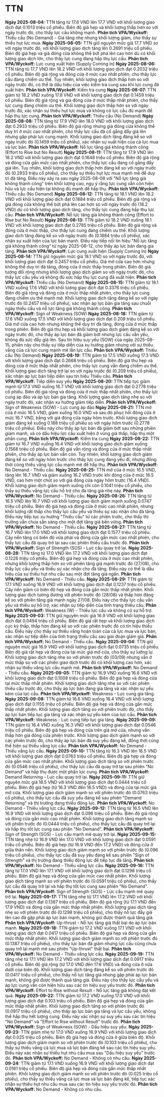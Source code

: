 # TTN

**Ngày 2025-08-04:** TTN tăng từ 17.6 VND lên 17.7 VND với khối lượng giao dịch đạt 0.1013 triệu cổ phiếu. Biên độ giá hẹp và khối lượng thấp hơn so với ngày trước đó, cho thấy lực cầu không mạnh. **Phân tích VPA/Wyckoff:** Thiếu cầu (No Demand) - Giá tăng nhẹ nhưng khối lượng giảm, cho thấy sự thiếu hụt lực mua.
**Ngày 2025-08-05:** TTN giữ nguyên mức giá 17.7 VND so với ngày trước đó, với khối lượng giao dịch tăng lên 0.2691 triệu cổ phiếu. Biên độ giá hẹp và giá đóng cửa không thể bứt phá lên cao hơn dù có khối lượng giao dịch lớn, cho thấy lực cung đang hấp thụ lực cầu. **Phân tích VPA/Wyckoff:** Lực cung xuất hiện (Supply Coming In)
**Ngày 2025-08-06:** TTN tăng từ 17.7 VND lên 18.2 VND với khối lượng giao dịch đạt 0.2032 triệu cổ phiếu. Biên độ giá rộng và đóng cửa ở mức cao nhất phiên, cho thấy lực cầu đang chiếm ưu thế. Tuy nhiên, khối lượng giao dịch thấp hơn so với ngày trước đó, có thể là dấu hiệu của việc kiểm tra cung sau khi lực cung đã xuất hiện. **Phân tích VPA/Wyckoff:** Kiểm tra cung
**Ngày 2025-08-07:** TTN giảm từ 18.2 VND xuống 17.8 VND với khối lượng giao dịch đạt 0.1459 triệu cổ phiếu. Biên độ giá rộng và giá đóng cửa ở mức thấp nhất phiên, cho thấy lực cung đang chiếm ưu thế. Khối lượng giao dịch thấp hơn so với ngày trước đó, xác nhận sự thiếu hụt lực mua và không có lực cầu đủ mạnh để hấp thụ lực cung. **Phân tích VPA/Wyckoff:** Thiếu cầu (No Demand)
**Ngày 2025-08-08:** TTN tăng từ 17.9 VND lên 18.0 VND với khối lượng giao dịch đạt 0.2933 triệu cổ phiếu. Biên độ giá rộng nhưng giá đóng cửa không thể duy trì ở mức cao nhất phiên, cho thấy lực cầu đã cố gắng đẩy giá lên nhưng gặp phải lực cung mạnh. Khối lượng giao dịch tăng đáng kể so với ngày trước đó (0.1459 triệu cổ phiếu), xác nhận sự xuất hiện của cả lực mua và lực bán. **Phân tích VPA/Wyckoff:** Nỗ lực tăng giá không thành công (Effort to Rise but No Result)
**Ngày 2025-08-11:** TTN tăng từ 17.9 VND lên 18.2 VND với khối lượng giao dịch đạt 0.1648 triệu cổ phiếu. Biên độ giá rộng và đóng cửa gần mức cao nhất phiên, cho thấy lực cầu đang cố gắng đẩy giá lên. Tuy nhiên, khối lượng giao dịch thấp hơn đáng kể so với ngày trước đó (0.2933 triệu cổ phiếu), cho thấy sự thiếu hụt lực mua mạnh mẽ để duy trì đà tăng. Điều này xảy ra sau ngày 2025-08-08 với "Nỗ lực tăng giá không thành công" trên khối lượng cao, ngụ ý rằng lực cung vẫn còn hiện hữu và lực cầu hiện tại không đủ mạnh để hấp thụ. **Phân tích VPA/Wyckoff:** Thiếu cầu (No Demand)
**Ngày 2025-08-12:** TTN tăng từ 18.1 VND lên 18.2 VND với khối lượng giao dịch đạt 0.1884 triệu cổ phiếu. Biên độ giá rộng và giá đóng cửa không thể bứt phá lên cao hơn so với ngày trước đó (18.2 VND) dù có khối lượng giao dịch tăng, cho thấy lực cung đang hấp thụ lực cầu. **Phân tích VPA/Wyckoff:** Nỗ lực tăng giá không thành công (Effort to Rise but No Result)
**Ngày 2025-08-13:** TTN giảm từ 18.2 VND xuống 18.1 VND với khối lượng giao dịch đạt 0.2785 triệu cổ phiếu. Biên độ giá rộng và đóng cửa ở mức thấp, cho thấy lực cung đang chiếm ưu thế. Khối lượng giao dịch tăng đáng kể so với ngày trước đó (0.1884 triệu cổ phiếu), xác nhận sự xuất hiện của lực bán mạnh. Điều này tiếp nối tín hiệu "Nỗ lực tăng giá không thành công" từ ngày 2025-08-12, cho thấy áp lực bán đang gia tăng. **Phân tích VPA/Wyckoff:** Lực cung xuất hiện (Supply Coming In)
**Ngày 2025-08-14:** TTN giữ nguyên mức giá 18.1 VND so với ngày trước đó, với khối lượng giao dịch đạt 0.2457 triệu cổ phiếu. Giá mở cửa cao hơn nhưng không thể duy trì đà tăng, đóng cửa ở mức thấp trong phiên. Biên độ giá tương đối rộng nhưng khối lượng giao dịch giảm so với ngày trước đó, cho thấy lực cầu yếu và không đủ sức hấp thụ lực cung đã xuất hiện. **Phân tích VPA/Wyckoff:** Thiếu cầu (No Demand)
**Ngày 2025-08-15:** TTN giảm từ 18.1 VND xuống 17.6 VND với khối lượng giao dịch đạt 0.3376 triệu cổ phiếu. Biên độ giá rộng và đóng cửa ở mức thấp nhất phiên, cho thấy lực cung đang chiếm ưu thế mạnh mẽ. Khối lượng giao dịch tăng đáng kể so với ngày trước đó (0.2457 triệu cổ phiếu), xác nhận áp lực bán gia tăng sau chuỗi ngày thiếu cầu và nỗ lực tăng giá không thành công. **Phân tích VPA/Wyckoff:** Sign of Weakness (SOW)
**Ngày 2025-08-18:** TTN giảm từ 17.6 VND xuống 17.5 VND với khối lượng giao dịch đạt 0.209 triệu cổ phiếu. Giá mở cửa cao hơn nhưng không thể duy trì đà tăng, đóng cửa ở mức thấp trong phiên. Biên độ giá thu hẹp và khối lượng giao dịch giảm đáng kể so với ngày trước đó, cho thấy áp lực bán đã giảm bớt nhưng lực cầu vẫn yếu, không đủ sức đẩy giá lên. Sau tín hiệu suy yếu (SOW) của ngày 2025-08-15, phiên này cho thấy sự tiếp diễn của xu hướng giảm nhưng với sự thiếu vắng của cả lực cung mạnh mẽ lẫn lực cầu. **Phân tích VPA/Wyckoff:** Thiếu cầu (No Demand)
**Ngày 2025-08-19:** TTN giảm từ 17.5 VND xuống 17.3 VND với khối lượng giao dịch đạt 0.2668 triệu cổ phiếu. Biên độ giá thu hẹp và đóng cửa ở mức thấp nhất phiên, cho thấy lực cung vẫn đang chiếm ưu thế. Khối lượng giao dịch tăng trở lại so với ngày trước đó (0.209 triệu cổ phiếu), xác nhận áp lực bán tiếp diễn sau tín hiệu Thiếu cầu. **Phân tích VPA/Wyckoff:** Tiếp diễn suy yếu
**Ngày 2025-08-20:** TTN tiếp tục giảm mạnh từ 17.3 VND xuống 16.7 VND với khối lượng giao dịch đạt 0.2778 triệu cổ phiếu. Biên độ giá rộng và đóng cửa ở mức thấp nhất phiên, cho thấy lực cung áp đảo và áp lực bán gia tăng. Khối lượng giao dịch tăng nhẹ so với ngày trước đó, xác nhận xu hướng giảm tiếp diễn. **Phân tích VPA/Wyckoff:** Sign of Weakness (SOW) - Lực cung áp đảo
**Ngày 2025-08-21:** TTN mở cửa ở mức 16.5 VND, giảm xuống 16.0 VND và sau đó phục hồi đóng cửa ở mức 16.7 VND, bằng với giá đóng cửa ngày hôm trước. Khối lượng giao dịch giảm đáng kể xuống 0.188 triệu cổ phiếu so với ngày hôm trước (0.2778 triệu cổ phiếu). Điều này cho thấy áp lực bán đã giảm bớt sau những phiên giảm mạnh, và có dấu hiệu lực cầu xuất hiện ở vùng giá thấp, hấp thụ một phần cung. **Phân tích VPA/Wyckoff:** Kiểm tra cung
**Ngày 2025-08-22:** TTN giảm từ 16.7 VND xuống 16.4 VND với khối lượng giao dịch giảm xuống 0.1568 triệu cổ phiếu. Biên độ giá vẫn rộng và đóng cửa ở mức thấp nhất phiên, cho thấy áp lực bán vẫn còn. Tuy nhiên, khối lượng giao dịch giảm đáng kể so với ngày hôm trước cho thấy lực cung đang yếu đi, nhưng đồng thời cũng thiếu vắng lực cầu mạnh mẽ để hấp thụ. **Phân tích VPA/Wyckoff:** No Demand - Thiếu cầu.
**Ngày 2025-08-25:** TTN mở cửa ở mức 16.5 VND, tăng lên 16.7 VND và giảm xuống 16.2 VND trước khi đóng cửa ở mức 16.5 VND, cao hơn một chút so với giá đóng cửa ngày hôm trước (16.4 VND). Khối lượng giao dịch giảm mạnh xuống chỉ còn 0.1041 triệu cổ phiếu, cho thấy sự thiếu vắng lực cầu hỗ trợ cho đà tăng giá nhẹ này. **Phân tích VPA/Wyckoff:** No Demand - Thiếu cầu.
**Ngày 2025-08-26:** TTN tăng từ 16.5 VND lên 16.7 VND với khối lượng giao dịch giảm mạnh xuống 0.0747 triệu cổ phiếu. Biên độ giá hẹp và đóng cửa ở mức cao nhất phiên, nhưng khối lượng rất thấp cho thấy lực cầu yếu và thiếu sự xác nhận cho đà tăng. Điều này tiếp tục xu hướng "Thiếu cầu" từ các phiên trước, cho thấy thị trường vẫn chưa sẵn sàng cho một đợt tăng giá bền vững. **Phân tích VPA/Wyckoff:** No Demand - Thiếu cầu.
**Ngày 2025-08-27:** TTN tăng từ 16.7 VND lên 17.0 VND với khối lượng giao dịch đạt 0.1577 triệu cổ phiếu. Cây nến tăng có biên độ vừa phải và đóng cửa gần mức cao nhất phiên, cho thấy lực cầu đã quay trở lại sau các phiên thiếu cầu trước đó. **Phân tích VPA/Wyckoff:** Sign of Strength (SOS) - Lực cầu quay trở lại.
**Ngày 2025-08-28:** TTN tăng từ 17.0 VND lên 17.2 VND với khối lượng giao dịch đạt 0.1226 triệu cổ phiếu. Biên độ giá hẹp và đóng cửa ở mức cao nhất phiên, nhưng khối lượng thấp hơn so với phiên tăng giá mạnh trước đó (27/08), cho thấy lực cầu yếu và thiếu sự xác nhận cho đà tăng. Điều này có thể là dấu hiệu của sự thiếu hụt nhu cầu sau một đợt tăng giá ngắn. **Phân tích VPA/Wyckoff:** No Demand - Thiếu cầu.
**Ngày 2025-08-29:** TTN giảm từ 17.1 VND xuống 16.9 VND với khối lượng giao dịch đạt 0.1237 triệu cổ phiếu. Cây nến giảm có biên độ hẹp và đóng cửa gần mức thấp nhất phiên. Khối lượng giao dịch tương đương với phiên trước đó (28/08) và thấp hơn đáng kể so với phiên tăng giá mạnh ngày 27/08. Điều này cho thấy lực cầu vẫn yếu và thiếu sự hỗ trợ, xác nhận sự tiếp diễn của tình trạng thiếu cầu. **Phân tích VPA/Wyckoff:** Weakness (W) - Thiếu lực cầu và không có sự hỗ trợ.
**Ngày 2025-09-03:** TTN giữ nguyên mức giá 16.9 VND với khối lượng giao dịch đạt 0.0494 triệu cổ phiếu. Biên độ giá rất hẹp và khối lượng giao dịch cực kỳ thấp, thấp hơn đáng kể so với các phiên trước đó có tín hiệu thiếu cầu. Điều này cho thấy sự thiếu vắng hoàn toàn của cả lực mua và lực bán, xác nhận sự tiếp diễn của tình trạng thiếu cầu sau giai đoạn giảm giá. **Phân tích VPA/Wyckoff:** No Demand - Thiếu cầu.
**Ngày 2025-09-04:** TTN giữ nguyên mức giá 16.9 VND với khối lượng giao dịch đạt 0.0735 triệu cổ phiếu. Biên độ giá rất hẹp và đóng cửa tại mức giá mở cửa, cho thấy sự lưỡng lự. Khối lượng giao dịch tăng nhẹ so với phiên trước đó (03/09) nhưng vẫn ở mức thấp so với các phiên giao dịch trước đó có khối lượng cao hơn, xác nhận sự thiếu vắng lực cầu mạnh mẽ. **Phân tích VPA/Wyckoff:** No Demand - Thiếu cầu.
**Ngày 2025-09-05:** TTN giảm từ 16.9 VND xuống 16.6 VND với khối lượng giao dịch đạt 0.1008 triệu cổ phiếu. Biên độ giá hẹp và đóng cửa tại mức thấp nhất phiên. Khối lượng giao dịch tăng nhẹ so với các phiên thiếu cầu trước đó, cho thấy áp lực bán đang gia tăng và xác nhận sự yếu kém của lực cầu. **Phân tích VPA/Wyckoff:** Weakness - Lực cung gia tăng.
**Ngày 2025-09-08:** TTN giảm từ 16.6 VND xuống 16.4 VND với khối lượng giao dịch đạt 0.1155 triệu cổ phiếu. Biên độ giá hẹp và đóng cửa gần mức thấp nhất phiên. Khối lượng giao dịch tăng so với phiên trước đó, cho thấy áp lực bán tiếp tục gia tăng và xác nhận sự yếu kém của lực cầu. **Phân tích VPA/Wyckoff:** Weakness - Lực cung tiếp tục gia tăng.
**Ngày 2025-09-09:** TTN giảm từ 16.4 VND xuống 16.3 VND với khối lượng giao dịch đạt 0.0546 triệu cổ phiếu. Biên độ giá hẹp và đóng cửa trên giá mở cửa, nhưng vẫn thấp hơn giá đóng cửa phiên trước. Khối lượng giao dịch giảm mạnh so với các phiên trước đó, cho thấy áp lực bán đã suy yếu đáng kể, đồng thời cũng thể hiện sự thiếu vắng lực cầu. **Phân tích VPA/Wyckoff:** No Demand - Thiếu vắng lực cầu.
**Ngày 2025-09-10:** TTN tăng từ 16.3 VND lên 16.5 VND với khối lượng giao dịch đạt 0.0763 triệu cổ phiếu. Biên độ giá hẹp và đóng cửa gần mức cao nhất phiên. Khối lượng giao dịch tăng so với phiên trước đó (0.0546 triệu cổ phiếu), cho thấy lực cầu đã quay trở lại sau phiên "No Demand" và hấp thụ được một phần lực cung. **Phân tích VPA/Wyckoff:** Demand Returning - Lực cầu quay trở lại.
**Ngày 2025-09-11:** TTN giữ nguyên mức giá 16.5 VND với khối lượng giao dịch đạt 0.0444 triệu cổ phiếu. Biên độ giá hẹp (từ 16.3 VND đến 16.5 VND) và đóng cửa tại mức giá mở cửa. Khối lượng giao dịch giảm mạnh so với phiên trước đó (0.0763 triệu cổ phiếu), cho thấy lực cầu đã suy yếu đáng kể sau phiên "Demand Returning" và thị trường đang thiếu động lực. **Phân tích VPA/Wyckoff:** No Demand - Thiếu vắng lực cầu.
**Ngày 2025-09-12:** TTN tăng từ 16.5 VND lên 16.9 VND với khối lượng giao dịch đạt 0.096 triệu cổ phiếu. Biên độ giá rộng và đóng cửa gần mức cao nhất phiên. Khối lượng giao dịch tăng mạnh so với phiên trước đó (0.0444 triệu cổ phiếu), cho thấy lực cầu đã quay trở lại và hấp thụ tốt lực cung sau phiên "No Demand". **Phân tích VPA/Wyckoff:** Sign of Strength (SOS) - Lực cầu mạnh mẽ quay trở lại.
**Ngày 2025-09-15:** TTN tăng nhẹ từ 16.9 VND lên 17.0 VND với khối lượng giao dịch đạt 0.0591 triệu cổ phiếu. Biên độ giá hẹp (từ 16.9 VND đến 17.2 VND) và đóng cửa ở giữa thân nến. Khối lượng giao dịch giảm mạnh so với phiên trước đó (0.096 triệu cổ phiếu), cho thấy lực cầu đã suy yếu đáng kể sau phiên "Sign of Strength" và thị trường đang thiếu động lực để tiếp tục đà tăng. **Phân tích VPA/Wyckoff:** No Demand - Thiếu vắng lực cầu.
**Ngày 2025-09-16:** TTN tăng từ 17.0 VND lên 17.1 VND với khối lượng giao dịch đạt 0.1298 triệu cổ phiếu. Biên độ giá hẹp và đóng cửa gần mức cao nhất phiên. Khối lượng giao dịch tăng mạnh so với phiên trước đó (0.0591 triệu cổ phiếu), cho thấy lực cầu đã quay trở lại và hấp thụ tốt lực cung sau phiên "No Demand". **Phân tích VPA/Wyckoff:** Sign of Strength (SOS) - Lực cầu mạnh mẽ quay trở lại.
**Ngày 2025-09-17:** TTN tăng nhẹ từ 17.1 VND lên 17.2 VND với khối lượng giao dịch đạt 0.1387 triệu cổ phiếu. Biên độ giá rộng (từ 17.1 VND đến 17.9 VND) và đóng cửa gần mức thấp nhất phiên. Khối lượng giao dịch tăng nhẹ so với phiên trước đó (0.1298 triệu cổ phiếu), cho thấy nỗ lực đẩy giá lên cao đã gặp phải áp lực bán mạnh, không giữ được thành quả tăng giá. **Phân tích VPA/Wyckoff:** Up-thrust - Nỗ lực tăng giá thất bại do áp lực bán mạnh.
**Ngày 2025-09-18:** TTN giảm từ 17.2 VND xuống 17.1 VND với khối lượng giao dịch đạt 0.0417 triệu cổ phiếu. Biên độ giá hẹp và đóng cửa gần mức thấp nhất phiên. Khối lượng giao dịch giảm mạnh so với phiên trước đó (0.1387 triệu cổ phiếu), cho thấy lực bán đã giảm nhưng lực cầu cũng chưa quay trở lại mạnh mẽ sau phiên "Up-thrust" thất bại. **Phân tích VPA/Wyckoff:** No Demand - Thiếu vắng lực cầu.
**Ngày 2025-09-19:** TTN tăng nhẹ từ 17.1 VND lên 17.2 VND với khối lượng giao dịch đạt 0.0917 triệu cổ phiếu. Biên độ giá rộng (từ 17.0 VND đến 17.6 VND) và đóng cửa ở nửa dưới của biên độ. Khối lượng giao dịch tăng đáng kể so với phiên trước đó (0.0417 triệu cổ phiếu), cho thấy nỗ lực tăng giá nhưng gặp phải áp lực bán mạnh, không giữ được thành quả tăng giá. Điều này cho thấy lực cầu yếu và áp lực cung vẫn còn hiện hữu sau các tín hiệu suy yếu trước đó. **Phân tích VPA/Wyckoff:** Effort to Rise without Result - Nỗ lực tăng giá không đạt kết quả.
**Ngày 2025-09-22:** TTN giảm từ 17.2 VND xuống 17.0 VND với khối lượng giao dịch đạt 0.103 triệu cổ phiếu. Biên độ giá hẹp và đóng cửa gần mức thấp nhất phiên. Khối lượng giao dịch tăng so với phiên trước đó (0.0917 triệu cổ phiếu), cho thấy áp lực bán gia tăng và lực cầu yếu, không thể hấp thụ hết lượng cung. Điều này xác nhận sự suy yếu sau các tín hiệu "No Demand" và "Effort to Rise without Result" trước đó. **Phân tích VPA/Wyckoff:** Sign of Weakness (SOW) - Dấu hiệu suy yếu.
**Ngày 2025-09-23:** TTN giảm nhẹ từ 17.0 VND xuống 16.9 VND với khối lượng giao dịch đạt 0.025 triệu cổ phiếu. Biên độ giá hẹp và đóng cửa ở giữa biên độ. Khối lượng giao dịch giảm mạnh so với phiên trước đó (0.103 triệu cổ phiếu), cho thấy sự thiếu vắng cả lực mua và lực bán đáng kể sau các tín hiệu suy yếu. Điều này xác nhận sự thiếu hụt nhu cầu mua sau "Dấu hiệu suy yếu" trước đó. **Phân tích VPA/Wyckoff:** No Demand - Không có nhu cầu.
**Ngày 2025-09-24:** TTN giảm từ 17.1 VND xuống 16.9 VND với khối lượng giao dịch đạt 0.0161 triệu cổ phiếu. Biên độ giá hẹp và đóng cửa gần mức thấp nhất phiên. Khối lượng giao dịch giảm mạnh so với phiên trước đó (0.025 triệu cổ phiếu), cho thấy sự thiếu vắng cả lực mua và lực bán đáng kể, tiếp tục xác nhận sự thiếu hụt nhu cầu mua sau các tín hiệu suy yếu trước đó. **Phân tích VPA/Wyckoff:** No Demand - Không có nhu cầu.
